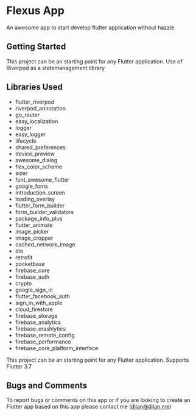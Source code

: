 # Flexus App

An awesome app to start develop flutter application without hazzle.

## Getting Started

This project can be an starting point for any Flutter application.
Use of Riverpod as a statemanagement library

## Libraries Used
  * flutter_riverpod
  * riverpod_annotation
  * go_router
  * easy_localization
  * logger
  * easy_logger
  * lifecycle
  * shared_preferences
  * device_preview
  * awesome_dialog
  * flex_color_scheme
  * sizer
  * font_awesome_flutter
  * google_fonts
  * introduction_screen
  * loading_overlay
  * flutter_form_builder
  * form_builder_validators
  * package_info_plus
  * flutter_animate
  * image_picker
  * image_cropper
  * cached_network_image
  * dio
  * retrofit
  * pocketbase
  * firebase_core
  * firebase_auth
  * crypto
  * google_sign_in
  * flutter_facebook_auth
  * sign_in_with_apple
  * cloud_firestore
  * firebase_storage
  * firebase_analytics
  * firebase_crashlytics
  * firebase_remote_config
  * firebase_performance
  * firebase_core_platform_interface

This project can be an starting point for any Flutter application. Supports Flutter 3.7


## Bugs and Comments
To report bugs or comments on this app or if you are looking to create an Flutter app based on this app please contact me (dilan@dilan.me)
